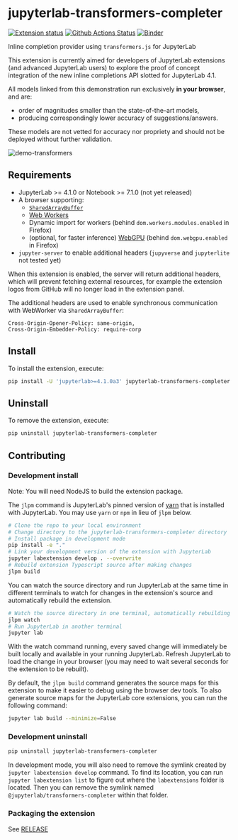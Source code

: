 # jupyterlab-transformers-completer

[![Extension status](https://img.shields.io/badge/status-experimental-red 'not ready to be used')](https://jupyterlab-contrib.github.io/)
[![Github Actions Status](https://github.com/krassowski/jupyterlab-transformers-completer/workflows/Build/badge.svg)](https://github.com/krassowski/jupyterlab-transformers-completer/actions/workflows/build.yml)
[![Binder](https://mybinder.org/badge_logo.svg)](https://mybinder.org/v2/gh/krassowski/jupyterlab-transformers-completer/main?urlpath=lab)

Inline completion provider using `transformers.js` for JupyterLab

This extension is currently aimed for developers of JupyterLab extensions (and advanced JupyterLab users) to explore the proof of concept integration of the new inline completions API slotted for JupyterLab 4.1.

All models linked from this demonstration run exclusively **in your browser**, and are:

- order of magnitudes smaller than the state-of-the-art models,
- producing correspondingly lower accuracy of suggestions/answers.

These models are not vetted for accuracy nor propriety and should not be deployed without further validation.

![demo-transformers](https://github.com/krassowski/jupyterlab-transformers-completer/assets/5832902/c81ca9c1-925d-498d-8650-520f8a570f99)

## Requirements

- JupyterLab >= 4.1.0 or Notebook >= 7.1.0 (not yet released)
- A browser supporting:
  - [`SharedArrayBuffer`](https://caniuse.com/sharedarraybuffer)
  - [Web Workers](https://caniuse.com/webworkers)
  - Dynamic import for workers (behind `dom.workers.modules.enabled` in Firefox)
  - (optional, for faster inference) [WebGPU](https://caniuse.com/webgpu) (behind `dom.webgpu.enabled` in Firefox)
- `jupyter-server` to enable additional headers (`jupyverse` and `jupyterlite` not tested yet)

When this extension is enabled, the server will return additional headers,
which will prevent fetching external resources, for example the extension logos
from GitHub will no longer load in the extension panel.

The additional headers are used to enable synchronous communication with WebWorker via `SharedArrayBuffer`:

```http
Cross-Origin-Opener-Policy: same-origin,
Cross-Origin-Embedder-Policy: require-corp
```

## Install

To install the extension, execute:

```bash
pip install -U 'jupyterlab>=4.1.0a3' jupyterlab-transformers-completer
```

## Uninstall

To remove the extension, execute:

```bash
pip uninstall jupyterlab-transformers-completer
```

## Contributing

### Development install

Note: You will need NodeJS to build the extension package.

The `jlpm` command is JupyterLab's pinned version of
[yarn](https://yarnpkg.com/) that is installed with JupyterLab. You may use
`yarn` or `npm` in lieu of `jlpm` below.

```bash
# Clone the repo to your local environment
# Change directory to the jupyterlab-transformers-completer directory
# Install package in development mode
pip install -e "."
# Link your development version of the extension with JupyterLab
jupyter labextension develop . --overwrite
# Rebuild extension Typescript source after making changes
jlpm build
```

You can watch the source directory and run JupyterLab at the same time in different terminals to watch for changes in the extension's source and automatically rebuild the extension.

```bash
# Watch the source directory in one terminal, automatically rebuilding when needed
jlpm watch
# Run JupyterLab in another terminal
jupyter lab
```

With the watch command running, every saved change will immediately be built locally and available in your running JupyterLab. Refresh JupyterLab to load the change in your browser (you may need to wait several seconds for the extension to be rebuilt).

By default, the `jlpm build` command generates the source maps for this extension to make it easier to debug using the browser dev tools. To also generate source maps for the JupyterLab core extensions, you can run the following command:

```bash
jupyter lab build --minimize=False
```

### Development uninstall

```bash
pip uninstall jupyterlab-transformers-completer
```

In development mode, you will also need to remove the symlink created by `jupyter labextension develop`
command. To find its location, you can run `jupyter labextension list` to figure out where the `labextensions`
folder is located. Then you can remove the symlink named `@jupyterlab/transformers-completer` within that folder.

### Packaging the extension

See [RELEASE](RELEASE.md)
